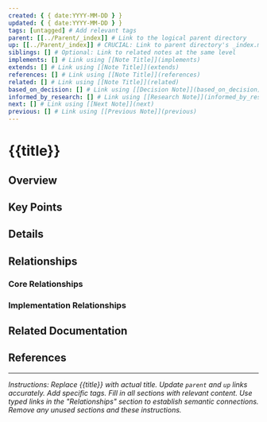 ```yaml
---
created: { { date:YYYY-MM-DD } }
updated: { { date:YYYY-MM-DD } }
tags: [untagged] # Add relevant tags
parent: [[../Parent/_index]] # Link to the logical parent directory
up: [[../Parent/_index]] # CRUCIAL: Link to parent directory's _index.md
siblings: [] # Optional: Link to related notes at the same level
implements: [] # Link using [[Note Title]](implements)
extends: [] # Link using [[Note Title]](extends)
references: [] # Link using [[Note Title]](references)
related: [] # Link using [[Note Title]](related)
based_on_decision: [] # Link using [[Decision Note]](based_on_decision)
informed_by_research: [] # Link using [[Research Note]](informed_by_research)
next: [] # Link using [[Next Note]](next)
previous: [] # Link using [[Previous Note]](previous)
---
```


# {{title}}

## Overview

<!-- Brief overview of the topic -->

## Key Points

<!-- Bullet points of key information -->

## Details

<!-- Main content of the note -->

## Relationships

<!-- Add typed links to show semantic relationships -->
<!-- Examples: -->
<!-- - This concept [[Another Concept]](implements) core functionality -->
<!-- - Based on research in [[Research Document]](informed_by_research) -->
<!-- - Next step: [[Next Step]](next) in the process -->

### Core Relationships

<!-- Optional: Group by relationship type -->

### Implementation Relationships

<!-- Optional: Group by relationship type -->

## Related Documentation

<!-- Standard links to related documentation -->
<!-- Use typed links where the relationship is important -->

## References

<!-- External references or links -->

---

_Instructions: Replace {{title}} with actual title. Update `parent` and `up` links accurately. Add specific tags. Fill in all sections with relevant content. Use typed links in the "Relationships" section to establish semantic connections. Remove any unused sections and these instructions._
